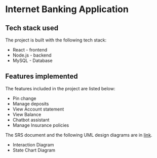 # Internet Banking Application

## Tech stack used

The project is built with the following tech stack:

- React - frontend
- Node.js - backend
- MySQL - Database

## Features implemented

The features included in the project are listed below:

- Pin change
- Manage deposits
- View Account statement
- View Balance
- Chatbot assistant
- Manage Insurance policies

The SRS document and the following UML design diagrams are in [link](https://github.com/SowmyaaRamesh/Internet-Banking-Application-built-with-React/tree/main/documents).

- Interaction Diagram
- State Chart Diagram
